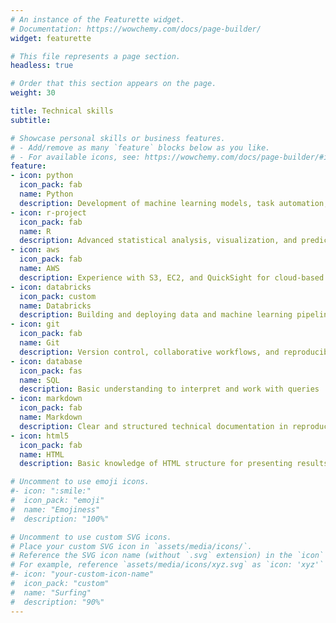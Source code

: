 ```yaml
---
# An instance of the Featurette widget.
# Documentation: https://wowchemy.com/docs/page-builder/
widget: featurette

# This file represents a page section.
headless: true

# Order that this section appears on the page.
weight: 30

title: Technical skills
subtitle:

# Showcase personal skills or business features.
# - Add/remove as many `feature` blocks below as you like.
# - For available icons, see: https://wowchemy.com/docs/page-builder/#icons
feature:
- icon: python
  icon_pack: fab
  name: Python
  description: Development of machine learning models, task automation, and data analysis
- icon: r-project
  icon_pack: fab
  name: R
  description: Advanced statistical analysis, visualization, and predictive modeling
- icon: aws
  icon_pack: fab
  name: AWS
  description: Experience with S3, EC2, and QuickSight for cloud-based analytics
- icon: databricks
  icon_pack: custom
  name: Databricks
  description: Building and deploying data and machine learning pipelines in collaborative environments
- icon: git
  icon_pack: fab
  name: Git
  description: Version control, collaborative workflows, and reproducible development
- icon: database
  icon_pack: fas
  name: SQL
  description: Basic understanding to interpret and work with queries
- icon: markdown
  icon_pack: fab
  name: Markdown
  description: Clear and structured technical documentation in reproducible environments
- icon: html5
  icon_pack: fab
  name: HTML
  description: Basic knowledge of HTML structure for presenting results or integrating content

# Uncomment to use emoji icons.
#- icon: ":smile:"
#  icon_pack: "emoji"
#  name: "Emojiness"
#  description: "100%"  

# Uncomment to use custom SVG icons.
# Place your custom SVG icon in `assets/media/icons/`.
# Reference the SVG icon name (without `.svg` extension) in the `icon` field.
# For example, reference `assets/media/icons/xyz.svg` as `icon: 'xyz'`
#- icon: "your-custom-icon-name"
#  icon_pack: "custom"
#  name: "Surfing"
#  description: "90%"
---
```

